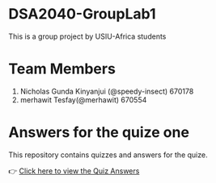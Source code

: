 # DSA2040-GroupLab1
This is a group project by USIU-Africa students 
# Team Members
1. Nicholas Gunda Kinyanjui (@speedy-insect) 670178
2. merhawit Tesfay(@merhawit) 670554

# Answers for the quize one 

This repository contains quizzes and answers for the quize.

👉 [Click here to view the Quiz Answers](Quiz_Answers.md)
